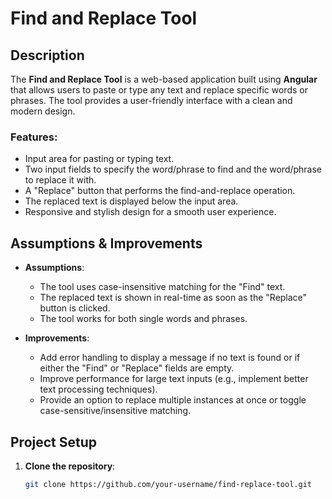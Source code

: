 # Find and Replace Tool

## Description

The **Find and Replace Tool** is a web-based application built using **Angular** that allows users to paste or type any text and replace specific words or phrases. The tool provides a user-friendly interface with a clean and modern design.

### Features:
- Input area for pasting or typing text.
- Two input fields to specify the word/phrase to find and the word/phrase to replace it with.
- A "Replace" button that performs the find-and-replace operation.
- The replaced text is displayed below the input area.
- Responsive and stylish design for a smooth user experience.

## Assumptions & Improvements
- **Assumptions**: 
  - The tool uses case-insensitive matching for the "Find" text.
  - The replaced text is shown in real-time as soon as the "Replace" button is clicked.
  - The tool works for both single words and phrases.
  
- **Improvements**:
  - Add error handling to display a message if no text is found or if either the "Find" or "Replace" fields are empty.
  - Improve performance for large text inputs (e.g., implement better text processing techniques).
  - Provide an option to replace multiple instances at once or toggle case-sensitive/insensitive matching.

## Project Setup

1. **Clone the repository**:
   ```bash
   git clone https://github.com/your-username/find-replace-tool.git
